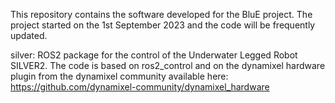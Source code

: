 This repository contains the software developed for the BluE project. The project started on the 1st September 2023 and the code will be frequently updated. 

silver:
ROS2 package for the control of the Underwater Legged Robot SILVER2. The code is based on ros2_control and on the dynamixel hardware plugin from the dynamixel community available here: https://github.com/dynamixel-community/dynamixel_hardware


